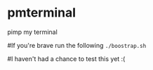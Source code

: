 # pmterminal
pimp my terminal

#If you're brave run the following
`./boostrap.sh`

#I haven't had a chance to test this yet :(
